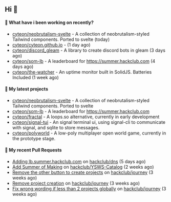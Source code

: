 ## Hi 👋

#### 👀 What have i been working on recently?

- [cyteon/neobrutalism-svelte](https://github.com/cyteon/neobrutalism-svelte) - A collection of neobrutalism-styled Tailwind components. Ported to svelte (today)
- [cyteon/cyteon.github.io](https://github.com/cyteon/cyteon.github.io) -  (1 day ago)
- [cyteon/discord_gleam](https://github.com/cyteon/discord_gleam) - A library to create discord bots in gleam (3 days ago)
- [cyteon/som-lb](https://github.com/cyteon/som-lb) - A leaderboard for https://summer.hackclub.com (4 days ago)
- [cyteon/the-watcher](https://github.com/cyteon/the-watcher) - An uptime monitor built in SolidJS. Batteries Included (1 week ago)

#### 🌱 My latest projects

- [cyteon/neobrutalism-svelte](https://github.com/cyteon/neobrutalism-svelte) - A collection of neobrutalism-styled Tailwind components. Ported to svelte
- [cyteon/som-lb](https://github.com/cyteon/som-lb) - A leaderboard for https://summer.hackclub.com
- [cyteon/fractal](https://github.com/cyteon/fractal) - A loops.so alternative, currently in early development
- [cyteon/signal-tui](https://github.com/cyteon/signal-tui) - An signal terminal ui, using signal-cli to communicate with signal, and sqlite to store messages.
- [cyteon/polyworld](https://github.com/cyteon/polyworld) - A low-poly multiplayer open world game, currently in the prototype stage. 

#### 🔨 My recent Pull Requests

- [Adding lb.summer.hackclub.com](https://github.com/hackclub/dns/pull/1822) on [hackclub/dns](https://github.com/hackclub/dns) (5 days ago)
- [Add Summer of Making](https://github.com/hackclub/YSWS-Catalog/pull/89) on [hackclub/YSWS-Catalog](https://github.com/hackclub/YSWS-Catalog) (2 weeks ago)
- [Remove the other button to create projects](https://github.com/hackclub/journey/pull/81) on [hackclub/journey](https://github.com/hackclub/journey) (3 weeks ago)
- [Remove project creation](https://github.com/hackclub/journey/pull/80) on [hackclub/journey](https://github.com/hackclub/journey) (3 weeks ago)
- [Fix wrong wording if less than 2 projects globally](https://github.com/hackclub/journey/pull/78) on [hackclub/journey](https://github.com/hackclub/journey) (3 weeks ago)
